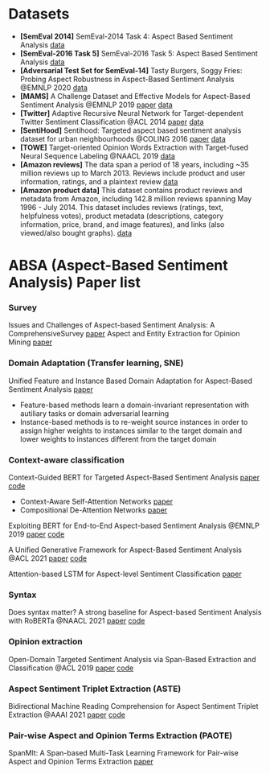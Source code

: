 # Datasets
- **[SemEval 2014]** SemEval-2014 Task 4: Aspect Based Sentiment Analysis [data](https://github.com/jiangqn/aspect_extraction/tree/master/data/official_data/SemEval-2014)
- **[SemEval-2016 Task 5]** SemEval-2016 Task 5: Aspect Based Sentiment Analysis [data](https://alt.qcri.org/semeval2016/task5/index.php?id=data-and-tools)
- **[Adversarial Test Set for SemEval-14]** Tasty Burgers, Soggy Fries: Probing Aspect Robustness in Aspect-Based Sentiment Analysis @EMNLP 2020 [data](https://github.com/zhijing-jin/ARTS_TestSet)
- **[MAMS]** A Challenge Dataset and Effective Models for Aspect-Based Sentiment Analysis @EMNLP 2019 [paper](https://aclanthology.org/D19-1654.pdf) [data](https://github.com/siat-nlp/MAMS-for-ABSA)
- **[Twitter]** Adaptive Recursive Neural Network for Target-dependent Twitter Sentiment Classification @ACL 2014 [paper](https://aclanthology.org/P14-2009.pdf) [data](https://github.com/songyouwei/ABSA-PyTorch/tree/master/datasets/acl-14-short-data)
- **[SentiHood]** Sentihood: Targeted aspect based sentiment analysis dataset for urban neighbourhoods @COLING 2016 [paper](https://aclanthology.org/C16-1146/) [data](https://github.com/uclnlp/jack/tree/master/data/sentihood)
- **[TOWE]** Target-oriented Opinion Words Extraction with Target-fused Neural Sequence Labeling @NAACL 2019 [data](https://github.com/NJUNLP/TOWE)
- **[Amazon reviews]** The data span a period of 18 years, including ~35 million reviews up to March 2013. Reviews include product and user information, ratings, and a plaintext review [data](https://snap.stanford.edu/data/web-Amazon.html)
- **[Amazon product data]** This dataset contains product reviews and metadata from Amazon, including 142.8 million reviews spanning May 1996 - July 2014. This dataset includes reviews (ratings, text, helpfulness votes), product metadata (descriptions, category information, price, brand, and image features), and links (also viewed/also bought graphs). [data](http://jmcauley.ucsd.edu/data/amazon/)


# ABSA (Aspect-Based Sentiment Analysis) Paper list
### Survey
Issues and Challenges of Aspect-based Sentiment Analysis: A ComprehensiveSurvey [paper](https://ieeexplore.ieee.org/abstract/document/8976252)
Aspect and Entity Extraction for Opinion Mining [paper](https://www.cs.uic.edu/~lzhang3/paper/ZhangLiu-AEEE.pdf)


### Domain Adaptation (Transfer learning, SNE)
Unified Feature and Instance Based Domain Adaptation for Aspect-Based Sentiment Analysis [paper](https://aclanthology.org/2020.emnlp-main.572.pdf)
- Feature-based methods learn a domain-invariant representation with autiliary tasks or domain adversarial learning
- Instance-based methods is to re-weight source instances in order to assign higher weights to instances similar to the target domain and lower weights to instances different from the target domain


### Context-aware classification
Context-Guided BERT for Targeted Aspect-Based Sentiment Analysis [paper](https://arxiv.org/pdf/2010.07523.pdf) [code](https://github.com/frankaging/Quasi-Attention-ABSA)
- Context-Aware Self-Attention Networks [paper](https://arxiv.org/pdf/1902.05766.pdf)
- Compositional De-Attention Networks [paper](https://papers.nips.cc/paper/2019/file/16fc18d787294ad5171100e33d05d4e2-Paper.pdf)

Exploiting BERT for End-to-End Aspect-based Sentiment Analysis @EMNLP 2019 [paper](https://arxiv.org/pdf/1910.00883.pdf) [code](https://github.com/lixin4ever/BERT-E2E-ABSA)

A Unified Generative Framework for Aspect-Based Sentiment Analysis  @ACL 2021 [paper](https://arxiv.org/pdf/2106.04300.pdf) [code](https://github.com/yhcc/BARTABSA)

Attention-based LSTM for Aspect-level Sentiment Classification [paper](https://ieeexplore.ieee.org/abstract/document/8976252)


### Syntax
Does syntax matter? A strong baseline for Aspect-based Sentiment Analysis with RoBERTa @NAACL 2021 [paper](https://arxiv.org/abs/2104.04986) [code](https://github.com/ROGERDJQ/RoBERTaABSA)


### Opinion extraction
Open-Domain Targeted Sentiment Analysis via Span-Based Extraction and Classification @ACL 2019 [paper](https://aclanthology.org/P19-1051.pdf) [code](https://github.com/huminghao16/SpanABSA)

### Aspect Sentiment Triplet Extraction (ASTE)
Bidirectional Machine Reading Comprehension for Aspect Sentiment Triplet Extraction @AAAI 2021 [paper](file:///C:/Users/jasmi/Downloads/17500-Article%20Text-20994-1-2-20210518.pdf) [code](https://github.com/NKU-IIPLab/BMRC)

###  Pair-wise Aspect and Opinion Terms Extraction (PAOTE)
SpanMlt: A Span-based Multi-Task Learning Framework for Pair-wise Aspect and Opinion Terms Extraction [paper](https://aclanthology.org/2020.acl-main.296.pdf)
